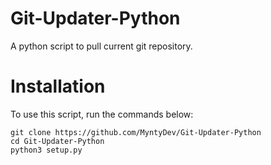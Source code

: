 # Git-Updater-Python
A python script to pull current git repository.

# Installation

To use this script, run the commands below:

```
git clone https://github.com/MyntyDev/Git-Updater-Python
cd Git-Updater-Python
python3 setup.py
```
